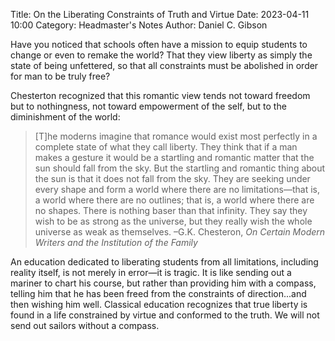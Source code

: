 Title: On the Liberating Constraints of Truth and Virtue
Date: 2023-04-11 10:00 
Category: Headmaster's Notes
Author: Daniel C. Gibson

Have you noticed that schools often have a mission to equip students to change or even to remake the world? That they view liberty as simply the state of being unfettered, so that all constraints must be abolished in order for man to be truly free? 

Chesterton recognized that this romantic view tends not toward freedom but to nothingness, not toward empowerment of the self, but to the diminishment of the world:

> [T]he moderns imagine that romance would exist most perfectly in a complete state of what they call liberty. They think that if a man makes a gesture it would be a startling and romantic matter that the sun should fall from the sky. But the startling and romantic thing about the sun is that it does not fall from the sky. They are seeking under every shape and form a world where there are no limitations—that is, a world where there are no outlines; that is, a world where there are no shapes. There is nothing baser than that infinity. They say they wish to be as strong as the universe, but they really wish the whole universe as weak as themselves.
> –G.K. Chesteron, *On Certain Modern Writers and the Institution of the Family*

An education dedicated to liberating students from all limitations, including reality itself, is not merely in error—it is tragic. It is like sending out a mariner to chart his course, but rather than providing him with a compass, telling him that he has been freed from the constraints of direction...and then wishing him well. Classical education recognizes that true liberty is found in a life constrained by virtue and conformed to the truth. We will not send out sailors without a compass. 